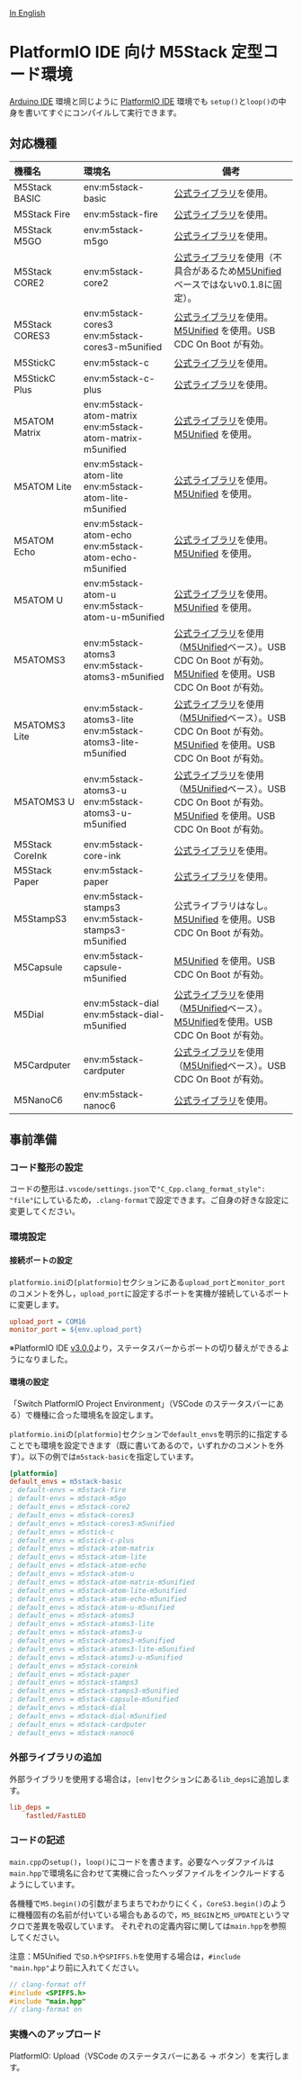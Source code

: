 [In English](README_en_US.md)

# PlatformIO IDE 向け M5Stack 定型コード環境

[Arduino IDE](https://www.arduino.cc/en/software) 環境と同じように [PlatformIO IDE](https://platformio.org/platformio-ide) 環境でも `setup()`と`loop()`の中身を書いてすぐにコンパイルして実行できます。

## 対応機種

| 機種名          | 環境名                                                         | 備考                                                                                                                                                                                                                                  |
| :-------------- | :------------------------------------------------------------- | ------------------------------------------------------------------------------------------------------------------------------------------------------------------------------------------------------------------------------------- |
| M5Stack BASIC   | env:m5stack-basic                                              | [公式ライブラリ](https://github.com/m5stack/M5Stack)を使用。                                                                                                                                                                          |
| M5Stack Fire    | env:m5stack-fire                                               | [公式ライブラリ](https://github.com/m5stack/M5Stack)を使用。                                                                                                                                                                          |
| M5Stack M5GO    | env:m5stack-m5go                                               | [公式ライブラリ](https://github.com/m5stack/M5Stack)を使用。                                                                                                                                                                          |
| M5Stack CORE2   | env:m5stack-core2                                              | [公式ライブラリ](https://github.com/m5stack/M5Core2)を使用（不具合があるため[M5Unified](https://github.com/m5stack/M5Unified)ベースではないv0.1.8に固定）。                                                                           |
| M5Stack CORES3  | env:m5stack-cores3 <br> env:m5stack-cores3-m5unified           | [公式ライブラリ](https://github.com/m5stack/M5CoreS3)を使用。<br>[M5Unified](https://github.com/m5stack/M5Unified) を使用。USB CDC On Boot が有効。                                                                                   |
| M5StickC        | env:m5stack-c                                                  | [公式ライブラリ](https://github.com/m5stack/M5StickC)を使用。                                                                                                                                                                         |
| M5StickC Plus   | env:m5stack-c-plus                                             | [公式ライブラリ](https://github.com/m5stack/M5StickC-Plus)を使用。                                                                                                                                                                    |
| M5ATOM Matrix   | env:m5stack-atom-matrix <br> env:m5stack-atom-matrix-m5unified | [公式ライブラリ](https://github.com/m5stack/M5Atom)を使用。<br>[M5Unified](https://github.com/m5stack/M5Unified) を使用。                                                                                                             |
| M5ATOM Lite     | env:m5stack-atom-lite <br> env:m5stack-atom-lite-m5unified     | [公式ライブラリ](https://github.com/m5stack/M5Atom)を使用。<br>[M5Unified](https://github.com/m5stack/M5Unified) を使用。                                                                                                             |
| M5ATOM Echo     | env:m5stack-atom-echo <br> env:m5stack-atom-echo-m5unified     | [公式ライブラリ](https://github.com/m5stack/M5Atom)を使用。<br>[M5Unified](https://github.com/m5stack/M5Unified) を使用。                                                                                                             |
| M5ATOM U        | env:m5stack-atom-u <br> env:m5stack-atom-u-m5unified           | [公式ライブラリ](https://github.com/m5stack/M5Atom)を使用。<br>[M5Unified](https://github.com/m5stack/M5Unified) を使用。                                                                                                             |
| M5ATOMS3        | env:m5stack-atoms3 <br> env:m5stack-atoms3-m5unified           | [公式ライブラリ](https://github.com/m5stack/M5AtomS3)を使用（[M5Unified](https://github.com/m5stack/M5Unified)ベース）。USB CDC On Boot が有効。<br>[M5Unified](https://github.com/m5stack/M5Unified) を使用。USB CDC On Boot が有効。|
| M5ATOMS3 Lite   | env:m5stack-atoms3-lite <br> env:m5stack-atoms3-lite-m5unified | [公式ライブラリ](https://github.com/m5stack/M5AtomS3)を使用（[M5Unified](https://github.com/m5stack/M5Unified)ベース）。USB CDC On Boot が有効。<br>[M5Unified](https://github.com/m5stack/M5Unified) を使用。USB CDC On Boot が有効。|
| M5ATOMS3 U      | env:m5stack-atoms3-u <br> env:m5stack-atoms3-u-m5unified       | [公式ライブラリ](https://github.com/m5stack/M5AtomS3)を使用（[M5Unified](https://github.com/m5stack/M5Unified)ベース）。USB CDC On Boot が有効。<br>[M5Unified](https://github.com/m5stack/M5Unified) を使用。USB CDC On Boot が有効。|
| M5Stack CoreInk | env:m5stack-core-ink                                           | [公式ライブラリ](https://github.com/m5stack/M5Core-Ink)を使用。                                                                                                                                                                       |
| M5Stack Paper   | env:m5stack-paper                                              | [公式ライブラリ](https://github.com/m5stack/M5EPD)を使用。                                                                                                                                                                            |
| M5StampS3       | env:m5stack-stamps3 <br> env:m5stack-stamps3-m5unified         | 公式ライブラリはなし。<br>[M5Unified](https://github.com/m5stack/M5Unified) を使用。USB CDC On Boot が有効。                                                                                                                          |
| M5Capsule       | env:m5stack-capsule-m5unified                                  | [M5Unified](https://github.com/m5stack/M5Unified) を使用。USB CDC On Boot が有効。                                                                                                                                                    |
| M5Dial          | env:m5stack-dial <br> env:m5stack-dial-m5unified               | [公式ライブラリ](https://github.com/m5stack/M5Dial)を使用（[M5Unified](https://github.com/m5stack/M5Unified)ベース）。<br>[M5Unified](https://github.com/m5stack/M5Unified)を使用。USB CDC On Boot が有効。                           |
| M5Cardputer     | env:m5stack-cardputer                                          | [公式ライブラリ](https://github.com/m5stack/M5Cardputer)を使用（[M5Unified](https://github.com/m5stack/M5Unified)ベース）。USB CDC On Boot が有効。                                                                                   |
| M5NanoC6        | env:m5stack-nanoc6                                             | [公式ライブラリ](https://github.com/m5stack/M5NanoC6)を使用。                                                                                                                                                                         |

## 事前準備

### コード整形の設定

コードの整形は`.vscode/settings.json`で`"C_Cpp.clang_format_style": "file"`にしているため，`.clang-format`で設定できます。ご自身の好きな設定に変更してください。

### 環境設定

#### 接続ポートの設定

`platformio.ini`の`[platformio]`セクションにある`upload_port`と`monitor_port`のコメントを外し，`upload_port`に設定するポートを実機が接続しているポートに変更します。

```platformio.ini
upload_port = COM16
monitor_port = ${env.upload_port}
```

※PlatformIO IDE [v3.0.0](https://github.com/platformio/platformio-vscode-ide/releases/tag/v3.0.0)より，ステータスバーからポートの切り替えができるようになりました。

#### 環境の設定

「Switch PlatformIO Project Environment」（VSCode のステータスバーにある）で機種に合った環境名を設定します。

`platformio.ini`の`[platformio]`セクションで`default_envs`を明示的に指定することでも環境を設定できます（既に書いてあるので，いずれかのコメントを外す）。以下の例では`m5stack-basic`を指定しています。

```platformio.ini
[platformio]
default_envs = m5stack-basic
; default-envs = m5stack-fire
; default-envs = m5stack-m5go
; default_envs = m5stack-core2
; default_envs = m5stack-cores3
; default_envs = m5stack-cores3-m5unified
; default_envs = m5stick-c
; default_envs = m5stick-c-plus
; default_envs = m5stack-atom-matrix
; default_envs = m5stack-atom-lite
; default_envs = m5stack-atom-echo
; default_envs = m5stack-atom-u
; default_envs = m5stack-atom-matrix-m5unified
; default_envs = m5stack-atom-lite-m5unified
; default_envs = m5stack-atom-echo-m5unified
; default_envs = m5stack-atom-u-m5unified
; default_envs = m5stack-atoms3
; default_envs = m5stack-atoms3-lite
; default_envs = m5stack-atoms3-u
; default_envs = m5stack-atoms3-m5unified
; default_envs = m5stack-atoms3-lite-m5unified
; default_envs = m5stack-atoms3-u-m5unified
; default_envs = m5stack-coreink
; default_envs = m5stack-paper
; default_envs = m5stack-stamps3
; default_envs = m5stack-stamps3-m5unified
; default_envs = m5stack-capsule-m5unified
; default_envs = m5stack-dial
; default_envs = m5stack-dial-m5unified
; default_envs = m5stack-cardputer
; default_envs = m5stack-nanoc6
```

### 外部ライブラリの追加

外部ライブラリを使用する場合は，`[env]`セクションにある`lib_deps`に追加します。

```ini
lib_deps =
    fastled/FastLED
```

### コードの記述

`main.cpp`の`setup()`，`loop()`にコードを書きます。必要なヘッダファイルは`main.hpp`で環境名に合わせて実機に合ったヘッダファイルをインクルードするようにしています。

各機種で`M5.begin()`の引数がまちまちでわかりにくく，`CoreS3.begin()`のように機種固有の名前が付いている場合もあるので，`M5_BEGIN`と`M5_UPDATE`というマクロで差異を吸収しています。
それぞれの定義内容に関しては`main.hpp`を参照してください。

注意：M5Unified で`SD.h`や`SPIFFS.h`を使用する場合は，`#include "main.hpp"`より前に入れてください。

```c++
// clang-format off
#include <SPIFFS.h>
#include "main.hpp"
// clang-format on
```

### 実機へのアップロード

PlatformIO: Upload（VSCode のステータスバーにある → ボタン）を実行します。

